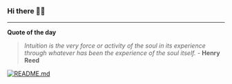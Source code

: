### Hi there 👋🏻


---

**Quote of the day**

> *Intuition is the very force or activity of the soul in its experience through whatever has been the experience of the soul itself.* - **Henry Reed** 

[![README.md](https://github.com/marcolovazzano/marcolovazzano/actions/workflows/readme.yml/badge.svg?branch=main)](https://github.com/marcolovazzano/marcolovazzano/actions/workflows/readme.yml)

